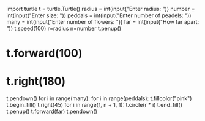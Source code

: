 import turtle
t = turtle.Turtle()
radius = int(input("Enter radius: "))
number = int(input("Enter size: "))
peddals = int(input("Enter number of peadels: "))
many = int(input("Enter number of flowers: "))
far = int(input("How far apart: "))
t.speed(100)
r=radius
n=number
t.penup()
# t.forward(100)
# t.right(180)
t.pendown()
for i in range(many):
  for i in range(peddals):
    t.fillcolor("pink")
    t.begin_fill()
    t.right(45)
    for i in range(1, n + 1, 1):
      t.circle(r * i)
    t.end_fill()
  t.penup()
  t.forward(far)
  t.pendown()
